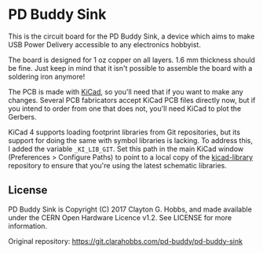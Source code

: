 # PD Buddy Sink

This is the circuit board for the PD Buddy Sink, a device which aims to make
USB Power Delivery accessible to any electronics hobbyist.

The board is designed for 1 oz copper on all layers.  1.6 mm thickness should
be fine.  Just keep in mind that it isn't possible to assemble the board with a
soldering iron anymore!

The PCB is made with [KiCad][], so you'll need that if you want to make any
changes.  Several PCB fabricators accept KiCad PCB files directly now, but if
you intend to order from one that does not, you'll need KiCad to plot the
Gerbers.

KiCad 4 supports loading footprint libraries from Git repositories, but its
support for doing the same with symbol libraries is lacking.  To address this,
I added the variable `_KI_LIB_GIT`.  Set this path in the main KiCad window
(Preferences > Configure Paths) to point to a local copy of the
[kicad-library][] repository to ensure that you're using the latest schematic
libraries.

[KiCad]: http://kicad-pcb.org/
[kicad-library]: https://github.com/KiCad/kicad-library/

## License

PD Buddy Sink is Copyright (C) 2017 Clayton G. Hobbs, and made available under
the CERN Open Hardware Licence v1.2.  See LICENSE for more information.

Original repository: https://git.clarahobbs.com/pd-buddy/pd-buddy-sink
